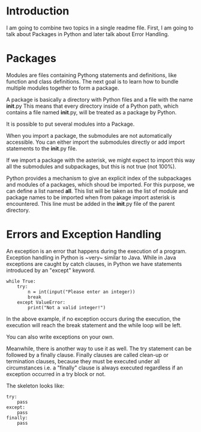 # Introduction

I am going to combine two topics in a single readme file.
First, I am going to talk about Packages in Python and later talk about Error Handling.

# Packages

Modules are files containing Pythong statements and definitions, like function and class definitions. The next goal is to learn how to bundle multiple modules together to form a package.

A package is basically a directory with Python files and a file with the name __init__.py
This means that every directory inside of a Python path, which contains a file named __init__.py, will be treated as a package by Python.

It is possible to put several modules into a Package.

When you import a package, the submodules are not automatically accessible. You can either import the submodules directly or add import statements to the __init__.py file.

If we import a package with the asterisk, we might expect to import this way all the submodules and subpackages, but this is not true (not 100%).

Python provides a mechanism to give an explicit index of the subpackages and modules of a packages, which shoud be imported. For this purpose, we can define a list named __all__. This list will be taken as the list of module and package names to be imported when from pakage import asterisk is encountered. This line must be added in the __init__.py file of the parent directory.


# Errors and Exception Handling

An exception is an error that happens during the execution of a program. Exception handling in Python is ~very~ similar to Java. While in Java exceptions are caught by catch clauses, in Python we have statements introduced by an "except" keyword.

```
while True:
    try:
        n = int(input("Please enter an integer))
        break
    except ValueError:
        print("Not a valid integer!")

```
In the above example, if no exception occurs during the execution, the execution will reach the break statement and the while loop will be left. 

You can also write exceptions on your own.

Meanwhile, there is another way to use it as well. The try statement can be followed by a finally clause. Finally clauses are called
clean-up or termination clauses, because they must be executed under all circumstances i.e. a "finally" clause is always executed regardless if an exception occurred in a try block or not.

The skeleton looks like:

```
try:
    pass
except:
    pass
finally:
    pass
```